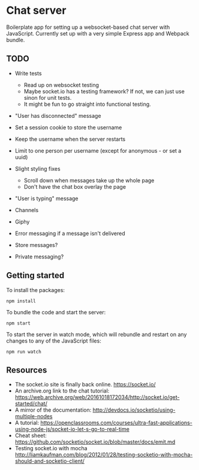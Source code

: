 Chat server
===========

Boilerplate app for setting up a websocket-based chat server with JavaScript. Currently set up with a very simple Express app and Webpack bundle.

TODO
----

- Write tests
  - Read up on websocket testing
  - Maybe socket.io has a testing framework? If not, we can just use sinon for unit tests.
  - It might be fun to go straight into functional testing.

- "User has disconnected" message
- Set a session cookie to store the username
- Keep the username when the server restarts
- Limit to one person per username (except for anonymous - or set a uuid)
- Slight styling fixes
  - Scroll down when messages take up the whole page
  - Don't have the chat box overlay the page
- "User is typing" message
- Channels
- Giphy
- Error messaging if a message isn't delivered
- Store messages?
- Private messaging?

Getting started
---------------

To install the packages:
```
npm install
```
To bundle the code and start the server:
```
npm start
```
To start the server in watch mode, which will rebundle and restart on any changes to any of the JavaScript files:
```
npm run watch
```

Resources
---------

- The socket.io site is finally back online. https://socket.io/
- An archive.org link to the chat tutorial: https://web.archive.org/web/20161018172034/http://socket.io/get-started/chat/
- A mirror of the documentation: http://devdocs.io/socketio/using-multiple-nodes
- A tutorial: https://openclassrooms.com/courses/ultra-fast-applications-using-node-js/socket-io-let-s-go-to-real-time
- Cheat sheet: https://github.com/socketio/socket.io/blob/master/docs/emit.md
- Testing socket.io with mocha http://liamkaufman.com/blog/2012/01/28/testing-socketio-with-mocha-should-and-socketio-client/
